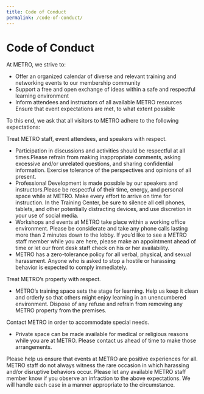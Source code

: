 ```yaml
---
title: Code of Conduct
permalink: /code-of-conduct/
---
```


# Code of Conduct

At METRO, we strive to:

* Offer an organized calendar of diverse and relevant training and networking events to our membership community
* Support a free and open exchange of ideas within a safe and respectful learning environment
* Inform attendees and instructors of all available METRO resources
Ensure that event expectations are met, to what extent possible

To this end, we ask that all visitors to METRO adhere to the following expectations:

Treat METRO staff, event attendees, and speakers with respect.

* Participation in discussions and activities should be respectful at all times.Please refrain from making inappropriate comments, asking excessive and/or unrelated questions, and sharing confidential information. Exercise tolerance of the perspectives and opinions of all present.
* Professional Development is made possible by our speakers and instructors.Please be respectful of their time, energy, and personal space while at METRO. Make every effort to arrive on time for instruction. In the Training Center, be sure to silence all cell phones, tablets, and other potentially distracting devices, and use discretion in your use of social media.
* Workshops and events at METRO take place within a working office environment. Please be considerate and take any phone calls lasting more than 2 minutes down to the lobby. If you’d like to see a METRO staff member while you are here, please make an appointment ahead of time or let our front desk staff check on his or her availability.
* METRO has a zero-tolerance policy for all verbal, physical, and sexual harassment. Anyone who is asked to stop a hostile or harassing behavior is expected to comply immediately.

Treat METRO’s property with respect.

* METRO’s training space sets the stage for learning. Help us keep it clean and orderly so that others might enjoy learning in an unencumbered environment. Dispose of any refuse and refrain from removing any METRO property from the premises.

Contact METRO in order to accommodate special needs.

* Private space can be made available for medical or religious reasons while you are at METRO. Please contact us ahead of time to make those arrangements.

Please help us ensure that events at METRO are positive experiences for all. METRO staff do not always witness the rare occasion in which harassing and/or disruptive behaviors occur. Please let any available METRO staff member know if you observe an infraction to the above expectations. We will handle each case in a manner appropriate to the circumstance.
